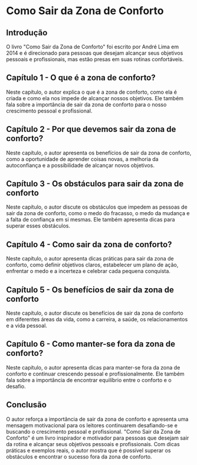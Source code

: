 # Como Sair da Zona de Conforto


## Introdução

O livro "Como Sair da Zona de Conforto" foi escrito por André Lima em 2014 e é direcionado para pessoas que desejam alcançar seus objetivos pessoais e profissionais, mas estão presas em suas rotinas confortáveis.

## Capítulo 1 - O que é a zona de conforto?

Neste capítulo, o autor explica o que é a zona de conforto, como ela é criada e como ela nos impede de alcançar nossos objetivos. Ele também fala sobre a importância de sair da zona de conforto para o nosso crescimento pessoal e profissional.


## Capítulo 2 - Por que devemos sair da zona de conforto?

Neste capítulo, o autor apresenta os benefícios de sair da zona de conforto, como a oportunidade de aprender coisas novas, a melhoria da autoconfiança e a possibilidade de alcançar novos objetivos.


## Capítulo 3 - Os obstáculos para sair da zona de conforto

Neste capítulo, o autor discute os obstáculos que impedem as pessoas de sair da zona de conforto, como o medo do fracasso, o medo da mudança e a falta de confiança em si mesmas. Ele também apresenta dicas para superar esses obstáculos.


## Capítulo 4 - Como sair da zona de conforto?

Neste capítulo, o autor apresenta dicas práticas para sair da zona de conforto, como definir objetivos claros, estabelecer um plano de ação, enfrentar o medo e a incerteza e celebrar cada pequena conquista.


## Capítulo 5 - Os benefícios de sair da zona de conforto

Neste capítulo, o autor discute os benefícios de sair da zona de conforto em diferentes áreas da vida, como a carreira, a saúde, os relacionamentos e a vida pessoal.


## Capítulo 6 - Como manter-se fora da zona de conforto?

Neste capítulo, o autor apresenta dicas para manter-se fora da zona de conforto e continuar crescendo pessoal e profissionalmente. Ele também fala sobre a importância de encontrar equilíbrio entre o conforto e o desafio.


## Conclusão

O autor reforça a importância de sair da zona de conforto e apresenta uma mensagem motivacional para os leitores continuarem desafiando-se e buscando o crescimento pessoal e profissional.
"Como Sair da Zona de Conforto" é um livro inspirador e motivador para pessoas que desejam sair da rotina e alcançar seus objetivos pessoais e profissionais. Com dicas práticas e exemplos reais, o autor mostra que é possível superar os obstáculos e encontrar o sucesso fora da zona de conforto.